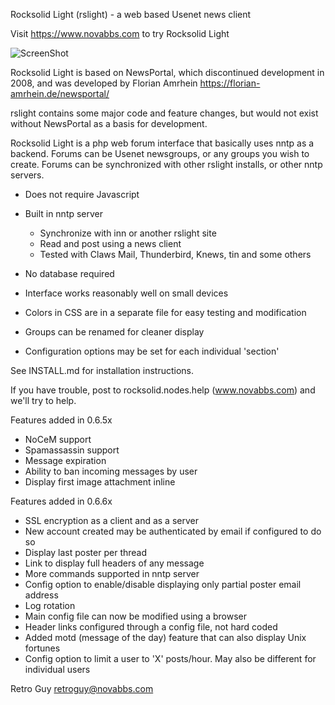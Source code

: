 Rocksolid Light (rslight) - a web based Usenet news client

Visit https://www.novabbs.com to try Rocksolid Light

![ScreenShot](https://www.novabbs.com/images/rslight-480.png)

Rocksolid Light is based on NewsPortal, which discontinued development in 2008, and was 
developed by Florian Amrhein https://florian-amrhein.de/newsportal/ 

rslight contains some major code and feature changes, but would not exist 
without NewsPortal as a basis for development.

Rocksolid Light is a php web forum interface that basically uses nntp as a backend. 
Forums can be Usenet newsgroups, or any groups you wish to create. Forums can be 
synchronized with other rslight installs, or other nntp servers.

* Does not require Javascript
* Built in nntp server
  * Synchronize with inn or another rslight site
  * Read and post using a news client
  * Tested with Claws Mail, Thunderbird, Knews, tin and some others
* No database required

* Interface works reasonably well on small devices
* Colors in CSS are in a separate file for easy testing and modification
* Groups can be renamed for cleaner display
* Configuration options may be set for each individual 'section'

See INSTALL.md for installation instructions.

If you have trouble, post to rocksolid.nodes.help (www.novabbs.com) and we'll try to help.

Features added in 0.6.5x

* NoCeM support
* Spamassassin support
* Message expiration
* Ability to ban incoming messages by user
* Display first image attachment inline

Features added in 0.6.6x

* SSL encryption as a client and as a server
* New account created may be authenticated by email if configured to do so
* Display last poster per thread
* Link to display full headers of any message
* More commands supported in nntp server
* Config option to enable/disable displaying only partial poster email address
* Log rotation
* Main config file can now be modified using a browser
* Header links configured through a config file, not hard coded
* Added motd (message of the day) feature that can also display Unix fortunes
* Config option to limit a user to 'X' posts/hour. May also be different for individual users

Retro Guy retroguy@novabbs.com